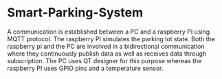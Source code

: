 # Smart-Parking-System
A communication is established between a PC and a raspberry PI using MQTT protocol. The raspberry PI simulates the parking lot state. Both the raspberry pi and the PC are involved in a bidirectional communication where they continuously publish data as well as receives data through subscription. The PC uses QT designer for this purpose whereas the raspberry PI uses GPIO pins and a temperature sensor.
